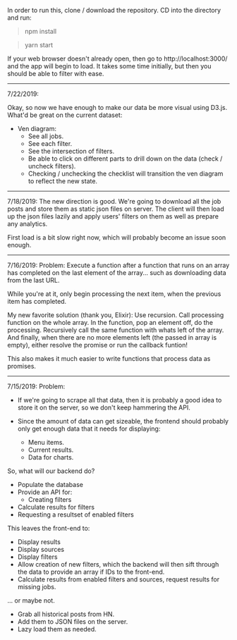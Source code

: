 In order to run this, clone / download the repository. CD into the directory and run:
> npm install

> yarn start

If your web browser doesn't already open, then go to http://localhost:3000/ and the app
will begin to load. It takes some time initially, but then you should be able to filter
with ease.

--------------------------------------

7/22/2019:

  Okay, so now we have enough to make our data be more visual using D3.js.
  What'd be great on the current dataset:
  - Ven diagram:
    - See all jobs.
    - See each filter.
    - See the intersection of filters.
    - Be able to click on different parts to drill down on the data (check / uncheck filters).
    - Checking / unchecking the checklist will transition the ven diagram to reflect the new state.

--------------------------------------

7/18/2019:
  The new direction is good.
  We're going to download all the job posts and store them as static json files on server.
  The client will then load up the json files lazily and apply users' filters on them
  as well as prepare any analytics.

  First load is a bit slow right now, which will probably become an issue soon enough.

--------------------------------------

7/16/2019:
Problem:
  Execute a function after a function
  that runs on an array has completed on the last
  element of the array... such as downloading data from the last URL.

  While you're at it, only begin processing the next item, when the previous item has completed.
  
My new favorite solution (thank you, Elixir):
  Use recursion.
  Call processing function on the whole array.
  In the function, pop an element off, do the processing.
  Recursively call the same function with whats left of the array.
  And finally, when there are no more elements left (the passed in array is empty), either resolve the promise or run the callback funtion!

  This also makes it much easier to write functions that process data as promises.

--------------------------------------

7/15/2019:
Problem:
- If we're going to scrape all that data, then
  it is probably a good idea to store it on the server,
  so we don't keep hammering the API.

- Since the amount of data can get sizeable, the frontend
  should probably only get enough data that it needs for
  displaying:
  - Menu items.
  - Current results.
  - Data for charts.


So, what will our backend do?
- Populate the database
- Provide an API for:
  - Creating filters
- Calculate results for filters
- Requesting a resultset of enabled filters

This leaves the front-end to:
- Display results
- Display sources
- Display filters
- Allow creation of new filters, which the backend will then sift through the data
  to provide an array if IDs to the front-end.
- Calculate results from enabled filters and sources,
  request results for missing jobs.
  

... or maybe not.
- Grab all historical posts from HN.
- Add them to JSON files on the server.
- Lazy load them as needed.

